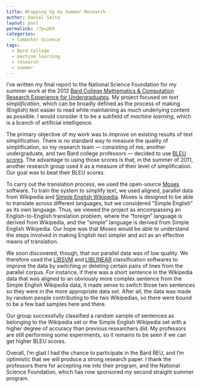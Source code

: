 ```yaml
---
title: Wrapping Up my Summer Research
author: Daniel Seita
layout: post
permalink: /?p=269
categories:
  - Computer Science
tags:
  - Bard College
  - machine learning
  - research
  - summer
---
```

I&#8217;ve written my final report to the National Science Foundation for my summer work at the 2012 [Bard College Mathematics & Computation Research Experience for Undergraduates][1]. My project focused on *text simplification*, which can be broadly defined as the process of making (English) text easier to read while maintaining as much underlying content as possible. I would consider it to be a subfield of *machine learning*, which is a branch of artificial intelligence.

The primary objective of my work was to improve on existing results of text simplification. There is no standard way to measure the quality of simplification, so my research team &#8212; consisting of me, another undergraduate, and two Bard college professors &#8212; decided to use [BLEU scores][2]. The advantage to using those scores is that, in the summer of 2011, another research group used it as a measure of their level of simplification. Our goal was to beat their BLEU scores.

To carry out the translation process, we used the open-source [Moses][3] software. To train the system to simplify text, we used aligned, parallel data from Wikipedia and [Simple English Wikipedia][4]. Moses is designed to be able to translate across different languages, but we considered &#8220;Simple English&#8221; as its own language. Thus, we viewed the project as encompassing an English-to-English translation problem, where the &#8220;foreign&#8221; language is derived from Wikipedia, and the &#8220;simple&#8221; language is derived from Simple English Wikipedia. Our hope was that Moses would be able to understand the steps involved in making English text simpler and act as an effective means of translation.

We soon discovered, though, that our parallel data was of low quality. We therefore used the [LIBSVM][5] and [LIBLINEAR][6] classification softwares to improve the data by switching or deleting certain pairs of lines from the parallel corpus. For instance, if there was a short sentence in the Wikipedia data that was aligned to an obviously more complex sentence from the Simple English Wikipedia data, it made sense to switch those two sentences so they were in the more appropriate data set. After all, the data was made by random people contributing to the two Wikipedias, so there were bound to be a few bad samples here and there.

Our group successfully classified a random sample of sentences as belonging to the Wikipedia set or the Simple English Wikipedia set with a higher degree of accuracy than previous researchers did. My professors are still performing some experiments, so it remains to be seen if we can get higher BLEU scores.

Overall, I&#8217;m glad I had the chance to participate in the Bard REU, and I&#8217;m optimistic that we will produce a strong research paper. I thank the professors there for accepting me into their program, and the National Science Foundation, which has now sponsored my second straight summer program.

 [1]: http://seitad.wordpress.com/2012/06/03/summer-at-bard/
 [2]: http://en.wikipedia.org/wiki/BLEU
 [3]: http://www.statmt.org/moses/index.php?n=Main.HomePage
 [4]: http://simple.wikipedia.org/wiki/Main_Page
 [5]: http://www.csie.ntu.edu.tw/~cjlin/libsvm/
 [6]: http://www.csie.ntu.edu.tw/~cjlin/liblinear/